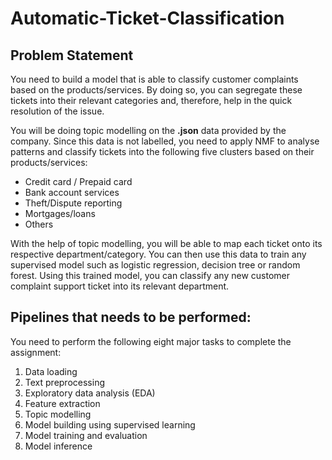 # Automatic-Ticket-Classification

## Problem Statement 

You need to build a model that is able to classify customer complaints based on the products/services. By doing so, you can segregate these tickets into their relevant categories and, therefore, help in the quick resolution of the issue.

You will be doing topic modelling on the <b>.json</b> data provided by the company. Since this data is not labelled, you need to apply NMF to analyse patterns and classify tickets into the following five clusters based on their products/services:

* Credit card / Prepaid card
* Bank account services
* Theft/Dispute reporting
* Mortgages/loans
* Others 

With the help of topic modelling, you will be able to map each ticket onto its respective department/category. You can then use this data to train any supervised model such as logistic regression, decision tree or random forest. Using this trained model, you can classify any new customer complaint support ticket into its relevant department.

## Pipelines that needs to be performed:

You need to perform the following eight major tasks to complete the assignment:
1.  Data loading
2. Text preprocessing
3. Exploratory data analysis (EDA)
4. Feature extraction
5. Topic modelling 
6. Model building using supervised learning
7. Model training and evaluation
8. Model inference
